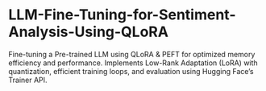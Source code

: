 # LLM-Fine-Tuning-for-Sentiment-Analysis-Using-QLoRA
Fine-tuning a Pre-trained LLM using QLoRA &amp; PEFT for optimized memory efficiency and performance. Implements Low-Rank Adaptation (LoRA) with quantization, efficient training loops, and evaluation using Hugging Face’s Trainer API.
